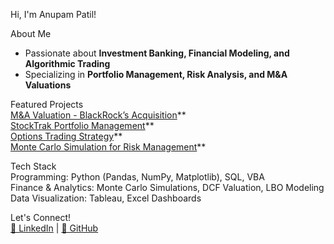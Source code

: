  Hi, I'm Anupam Patil!  

About Me  
* Passionate about **Investment Banking, Financial Modeling, and Algorithmic Trading**  
* Specializing in **Portfolio Management, Risk Analysis, and M&A Valuations**  

Featured Projects  
[M&A Valuation - BlackRock’s Acquisition](https://github.com/anupam-patil/M&A-Valuation-BlackRock)**  
[StockTrak Portfolio Management](https://github.com/anupam-patil/StockTrak-Portfolio)**  
[Options Trading Strategy](https://github.com/anupam-patil/Options-Trading)**  
[Monte Carlo Simulation for Risk Management](https://github.com/anupam-patil/Monte-Carlo-Simulation)**  

Tech Stack  
Programming: Python (Pandas, NumPy, Matplotlib), SQL, VBA  
Finance & Analytics: Monte Carlo Simulations, DCF Valuation, LBO Modeling  
Data Visualization: Tableau, Excel Dashboards  

Let's Connect!  
[📌 LinkedIn](https://www.linkedin.com/in/anupam-p-patil) | [📌 GitHub](https://github.com/anupam-patil)
